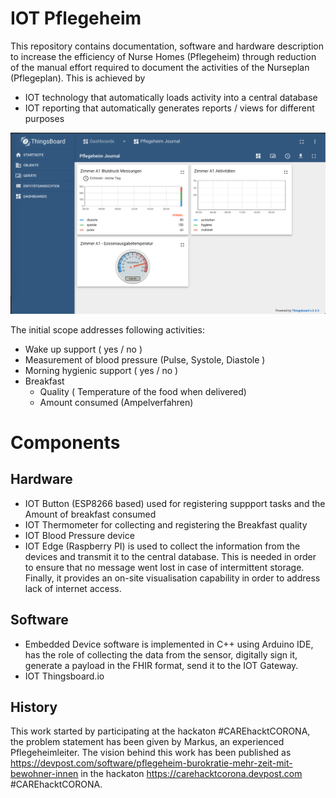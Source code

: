 # IOT Pflegeheim
This repository contains documentation, software and hardware description to increase the efficiency of Nurse Homes (Pflegeheim)
through reduction of the manual effort required to document the activities of the Nurseplan (Pflegeplan).
This is achieved by
- IOT technology that automatically loads activity into a central database
- IOT reporting that automatically generates reports / views for different purposes


![Pflegeheimjournal](software/thingsboard/pflegeheimjournal.png)

The initial scope addresses following activities:
- Wake up support ( yes / no )
- Measurement of blood pressure (Pulse, Systole, Diastole )
- Morning hygienic support ( yes / no )
- Breakfast
  - Quality       ( Temperature of the food when delivered)
  - Amount consumed (Ampelverfahren) 

# Components

## Hardware
- IOT Button (ESP8266 based)  used for registering suppport tasks and the Amount of breakfast consumed
- IOT Thermometer for collecting and registering the Breakfast quality
- IOT Blood Pressure device
- IOT Edge (Raspberry PI) is used to collect the information from the devices and transmit it to the central database. This is needed in order to ensure that no message went lost in case of intermittent storage. Finally, it provides an on-site visualisation capability in order to address lack of internet access.

## Software
- Embedded Device software is implemented in C++ using Arduino IDE, has the role of collecting the data from the sensor, 
  digitally sign it, generate a payload in the FHIR format, send it to the IOT Gateway.
- IOT Thingsboard.io 

## History
This work started by participating at the hackaton #CAREhacktCORONA,  the problem statement has been given by Markus, an experienced Pflegeheimleiter. The vision behind this work has been published as https://devpost.com/software/pflegeheim-burokratie-mehr-zeit-mit-bewohner-innen in the  hackaton https://carehacktcorona.devpost.com #CAREhacktCORONA.


